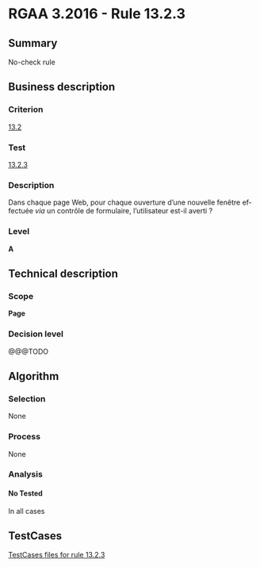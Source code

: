 # RGAA 3.2016 - Rule 13.2.3

## Summary
No-check rule


## Business description

### Criterion
[13.2](http://references.modernisation.gouv.fr/rgaa-accessibilite/criteres.html#crit-13-2)

### Test
[13.2.3](http://references.modernisation.gouv.fr/rgaa-accessibilite/criteres.html#test-13-2-3)

### Description
<div lang="fr">Dans chaque page Web, pour chaque ouverture d&#x2019;une nouvelle fen&#xEA;tre effectu&#xE9;e <i>via</i> un contr&#xF4;le de formulaire, l&#x2019;utilisateur est-il averti&nbsp;?</div>

### Level
**A**


## Technical description

### Scope
**Page**

### Decision level
@@@TODO


## Algorithm

### Selection
None

### Process
None

### Analysis

#### No Tested
In all cases


##  TestCases

[TestCases files for rule 13.2.3](https://github.com/Asqatasun/Asqatasun/tree/develop/rules/rules-rgaa3.2016/src/test/resources/testcases/rgaa32016/Rgaa32016Rule130203/)


